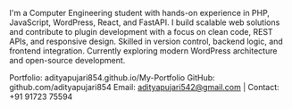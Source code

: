 I'm a Computer Engineering student with hands-on experience in PHP, JavaScript, WordPress, React, and FastAPI. I build scalable web solutions and contribute to plugin development with a focus on clean code, REST APIs, and responsive design. Skilled in version control, backend logic, and frontend integration. Currently exploring modern WordPress architecture and open-source development.

Portfolio: adityapujari854.github.io/My-Portfolio
GitHub: github.com/adityapujari854
Email: adityapujari542@gmail.com | Contact: +91 91723 75594
